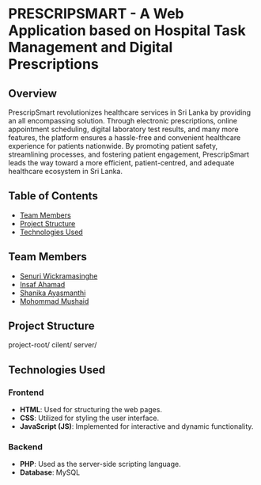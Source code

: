 # PRESCRIPSMART - A Web Application based on Hospital Task Management and Digital Prescriptions

## Overview
PrescripSmart revolutionizes healthcare services in Sri Lanka by providing an all encompassing solution. Through electronic prescriptions, online appointment scheduling, digital laboratory test results, and many more features, the platform ensures a hassle-free and convenient healthcare experience for patients nationwide. By promoting patient safety, streamlining processes, and fostering
patient engagement, PrescripSmart leads the way toward a more efficient, patient-centred, and adequate healthcare 
ecosystem in Sri Lanka.

## Table of Contents
- [Team Members](#team-members)
- [Project Structure](#project-structure)
- [Technologies Used](#technologies-used)

## Team Members
- [Senuri Wickramasinghe](https://github.com/senuriwick)
- [Insaf Ahamad](https://github.com/Inscode)
- [Shanika Ayasmanthi](https://github.com/Mushahid-Muzammir)
- [Mohommad Mushaid](https://github.com/shanikaayasmanthi)

## Project Structure
project-root/
   cilent/
   server/

## Technologies Used
### Frontend
- **HTML**: Used for structuring the web pages.
- **CSS**: Utilized for styling the user interface.
- **JavaScript (JS)**: Implemented for interactive and dynamic functionality.

### Backend
- **PHP**: Used as the server-side scripting language.
- **Database**: MySQL


